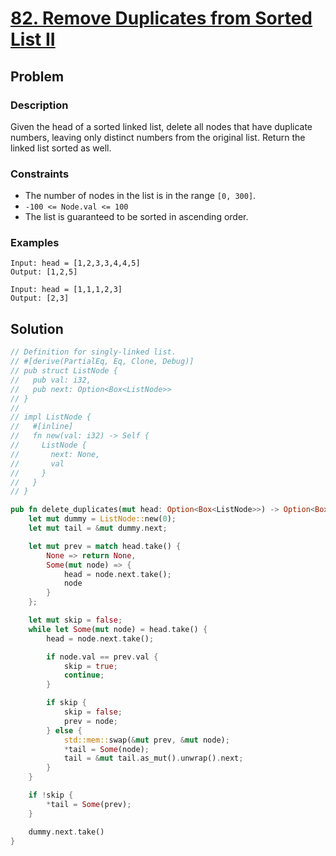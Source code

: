 # [82. Remove Duplicates from Sorted List II](https://leetcode.com/problems/remove-duplicates-from-sorted-list-ii/)

## Problem

### Description

Given the head of a sorted linked list, delete all nodes that have duplicate
numbers, leaving only distinct numbers from the original list. Return the linked
list sorted as well.

### Constraints

* The number of nodes in the list is in the range `[0, 300]`.
* `-100 <= Node.val <= 100`
* The list is guaranteed to be sorted in ascending order.

### Examples

```text
Input: head = [1,2,3,3,4,4,5]
Output: [1,2,5]
```

```text
Input: head = [1,1,1,2,3]
Output: [2,3]
```

## Solution

```rust
// Definition for singly-linked list.
// #[derive(PartialEq, Eq, Clone, Debug)]
// pub struct ListNode {
//   pub val: i32,
//   pub next: Option<Box<ListNode>>
// }
// 
// impl ListNode {
//   #[inline]
//   fn new(val: i32) -> Self {
//     ListNode {
//       next: None,
//       val
//     }
//   }
// }

pub fn delete_duplicates(mut head: Option<Box<ListNode>>) -> Option<Box<ListNode>> {
    let mut dummy = ListNode::new(0);
    let mut tail = &mut dummy.next;

    let mut prev = match head.take() {
        None => return None,
        Some(mut node) => {
            head = node.next.take();
            node
        }
    };

    let mut skip = false;
    while let Some(mut node) = head.take() {
        head = node.next.take();

        if node.val == prev.val {
            skip = true;
            continue;
        }

        if skip {
            skip = false;
            prev = node;
        } else {
            std::mem::swap(&mut prev, &mut node);
            *tail = Some(node);
            tail = &mut tail.as_mut().unwrap().next;
        }
    }

    if !skip {
        *tail = Some(prev);
    }

    dummy.next.take()
}
```
